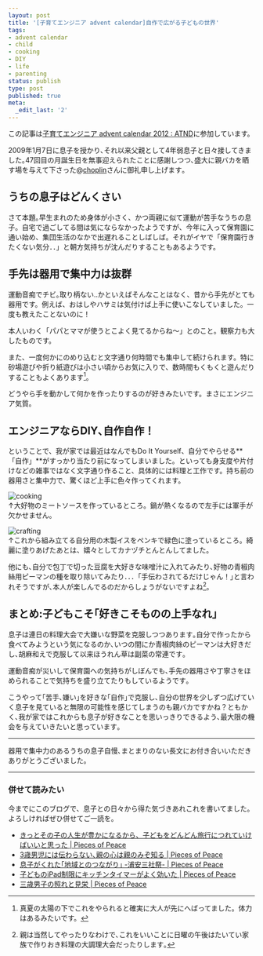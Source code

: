 ```yaml
---
layout: post
title: '[子育てエンジニア advent calendar]自作で広がる子どもの世界'
tags:
- advent calendar
- child
- cooking
- DIY
- life
- parenting
status: publish
type: post
published: true
meta:
  _edit_last: '2'
---
```

この記事は[子育てエンジニア advent calendar 2012 : ATND](http://atnd.org/events/34177)に参加しています。

2009年1月7日に息子を授かり､それ以来父親として4年弱息子と日々接してきました｡47回目の月誕生日を無事迎えられたことに感謝しつつ､盛大に親バカを晒す場を与えて下さった@[choplin](https://twitter.com/choplin)さんに御礼申し上げます｡

## うちの息子はどんくさい

さて本題｡早生まれのため身体が小さく、かつ両親に似て運動が苦手なうちの息子。自宅で過ごしてる間は気にならなかったようですが、今年に入って保育園に通い始め、集団生活のなかで出遅れることしばしば。それがイヤで「保育園行きたくない気分．．」と朝方気持ちが沈んだりすることもあるようです。

## 手先は器用で集中力は抜群

運動音痴でチビ｡取り柄ない..かといえばそんなことはなく、昔から手先がとても器用です。例えば、おはしやハサミは気付けば上手に使いこなしていました。一度も教えたことないのに！

本人いわく「パパとママが使うとこよく見てるからね～」とのこと。観察力も大したものです。

また、一度何かにのめり込むと文字通り何時間でも集中して続けられます。特に砂場遊びや折り紙遊びは小さい頃からお気に入りで、数時間もくもくと遊んだりすることもよくあります[^01]。

どうやら手を動かして何かを作ったりするのが好きみたいです。まさにエンジニア気質｡

## エンジニアならDIY､自作自作！

ということで、我が家では最近はなんでもDo It Yourself、自分でやらせる**「自作」**がすっかり当たり前になってしまいました。といっても身支度や片付けなどの雑事ではなく文字通り作ること、具体的には料理と工作です。持ち前の器用さと集中力で、驚くほど上手に色々作ってくれます。

![cooking](http://lh4.googleusercontent.com/-DrO8oe2uRf4/UL8a908RJmI/AAAAAAAAAZs/3T_Ejk3OavY/s576/cooking.JPG)  
↑大好物のミートソースを作っているところ。鍋が熱くなるので左手には軍手が欠かせません。

![crafting](http://lh4.googleusercontent.com/-74LLFkhUc5I/UL8a92NJ1FI/AAAAAAAAAZo/3VSrZTI_NaI/s512/crafting.JPG)  
↑これから組み立てる自分用の木製イスをペンキで緑色に塗っているところ。綺麗に塗りあげたあとは、嬉々としてカナヅチとんとんしてました。

他にも､自分で包丁で切った豆腐を大好きな味噌汁に入れてみたり､好物の青椒肉絲用ピーマンの種を取り除いてみたり．．．｢手伝わされてるだけじゃん！｣と言われそうですが､本人が楽しんでるのだからしょうがないですよね[^02]｡

## まとめ:子どもこそ｢好きこそものの上手なれ｣

息子は連日の料理大会で大嫌いな野菜を克服しつつあります｡自分で作ったから食べてみようという気になるのか､いつの間にか青椒肉絲のピーマンは大好きだし､胡麻和えで克服して以来ほうれん草は副菜の常連です｡

運動音痴が災いして保育園への気持ちがしぼんでも､手先の器用さや丁寧さをほめられることで気持ちを盛り立てたりもしているようです｡

こうやって｢苦手､嫌い｣を好きな｢自作｣で克服し､自分の世界を少しずつ広げていく息子を見ていると無限の可能性を感じてしまうのも親バカですかね？ともかく､我が家ではこれからも息子が好きなことを思いっきりできるよう､最大限の機会を与えていきたいと思っています｡

--------------------------------

器用で集中力のあるうちの息子自慢､まとまりのない長文にお付き合いいただきありがとうございました｡

--------------------------------

### 併せて読みたい

今までにこのブログで、息子との日々から得た気づきあれこれを書いてました。よろしければぜひ併せてご一読を。

- [きっとその子の人生が豊かになるから、子どもをどんどん旅行につれていけばいいと思った | Pieces of Peace](http://blog.harupong.com/2012/08/infants-travel-make-life-richer/)
- [3歳男児には伝わらない､親の心は親のみぞ知る | Pieces of Peace](http://blog.harupong.com/2012/07/only-parents-can-understand/)
- [息子がくれた｢地域とのつながり｣ -浦安三社祭- | Pieces of Peace](http://blog.harupong.com/2012/06/urayasu-sanjamatsuri/)
- [子どものiPad制限にキッチンタイマーがよく効いた | Pieces of Peace](http://blog.harupong.com/2012/05/how-to-restrict-kids-ipad-usage-kitchen-timer/)
- [三歳男子の照れと見栄 | Pieces of Peace](http://blog.harupong.com/2012/05/vanity_and_shyness_of_three_year_old_boy/)

[^01]:真夏の太陽の下でこれをやられると確実に大人が先にへばってました。体力はあるみたいです。

[^02]:親は当然してやったりなわけで､これをいいことに日曜の午後はたいてい家族で作りおき料理の大調理大会だったりします｡
